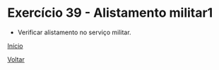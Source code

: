 # Exercício 39 - Alistamento militar1

- Verificar alistamento no serviço militar.

[Início](https://github.com/NandesLima/desafios-python)

[Voltar](https://github.com/NandesLima/desafios-python/tree/main/04.%20Condi%C3%A7%C3%B5es%20de%20decis%C3%A3o)